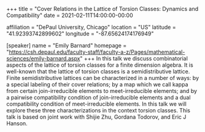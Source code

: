 +++
title = "Cover Relations in the Lattice of Torsion Classes: Dynamics and Compatibility"
date = 2021-02-11T14:00:00-00:00

affiliation = "DePaul University, Chicago"
location = "US"
latitude = "41.92393742899602"
longitude = "-87.65624174176949"

[speaker]
  name = "Emily Barnard"
  homepage = "https://csh.depaul.edu/faculty-staff/faculty-a-z/Pages/mathematical-sciences/emily-barnard.aspx"
+++
In this talk we discuss combinatorial aspects of the lattice of torsion classes for a finite dimension algebra. It is well-known that the lattice of torsion classes is a semidistributive lattice. Finite semidistributive lattices can be characterized in a number of ways: by a special labeling of their cover relations; by a map which we call kappa from certain join-irreducible elements to meet-irreducible elements; and by a pairwise compatibility condition of join-irreducible elements and a dual compatibility condition of meet-irreducible elements. In this talk we will explore these three characterizations in the context torsion classes. This talk is based on joint work with Shijie Zhu, Gordana Todorov, and Eric J Hanson.
